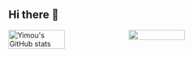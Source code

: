 ## Hi there 👋


<div style="display: flex; flex-wrap: wrap;">
  <img src="https://github-readme-stats.vercel.app/api?username=yimouwu&show_icons=true&theme=transparent" alt="Yimou's GitHub stats" style="width: 47%;">
  <img src="https://github-readme-streak-stats.herokuapp.com/?user=yimouwu" style="width: 47%;">
</div>

<!--
**moumouta/moumouta** is a ✨ _special_ ✨ repository because its `README.md` (this file) appears on your GitHub profile.

Here are some ideas to get you started:

- 🔭 I’m currently working on ...
- 🌱 I’m currently learning ...
- 👯 I’m looking to collaborate on ...
- 🤔 I’m looking for help with ...
- 💬 Ask me about ...
- 📫 How to reach me: ...
- 😄 Pronouns: ...
- ⚡ Fun fact: ...
-->
